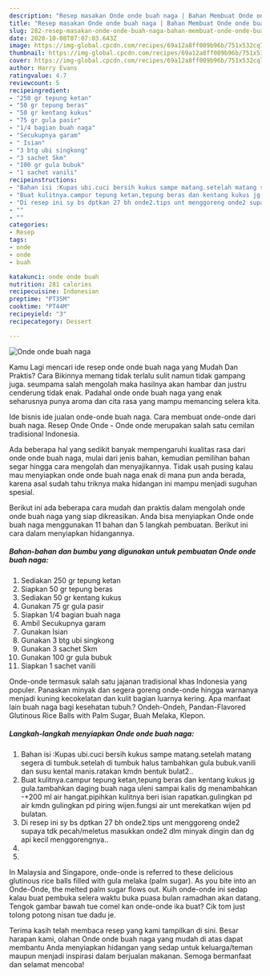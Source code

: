 ```yaml
---
description: "Resep masakan Onde onde buah naga | Bahan Membuat Onde onde buah naga Yang Menggugah Selera"
title: "Resep masakan Onde onde buah naga | Bahan Membuat Onde onde buah naga Yang Menggugah Selera"
slug: 282-resep-masakan-onde-onde-buah-naga-bahan-membuat-onde-onde-buah-naga-yang-menggugah-selera
date: 2020-10-08T07:07:03.643Z
image: https://img-global.cpcdn.com/recipes/69a12a8ff009b96b/751x532cq70/onde-onde-buah-naga-foto-resep-utama.jpg
thumbnail: https://img-global.cpcdn.com/recipes/69a12a8ff009b96b/751x532cq70/onde-onde-buah-naga-foto-resep-utama.jpg
cover: https://img-global.cpcdn.com/recipes/69a12a8ff009b96b/751x532cq70/onde-onde-buah-naga-foto-resep-utama.jpg
author: Harry Evans
ratingvalue: 4.7
reviewcount: 5
recipeingredient:
- "250 gr tepung ketan"
- "50 gr tepung beras"
- "50 gr kentang kukus"
- "75 gr gula pasir"
- "1/4 bagian buah naga"
- "Secukupnya garam"
- " Isian"
- "3 btg ubi singkong"
- "3 sachet Skm"
- "100 gr gula bubuk"
- "1 sachet vanili"
recipeinstructions:
- "Bahan isi :Kupas ubi.cuci bersih kukus sampe matang.setelah matang segera di tumbuk.setelah di tumbuk halus tambahkan gula bubuk.vanili dan susu kental manis.ratakan kmdn bentuk bulat2.."
- "Buat kulitnya.campur tepung ketan,tepung beras dan kentang kukus jg gula.tambahkan daging buah naga uleni sampai kalis dg menambahkan -+200 ml air hangat.pipihkan kulitnya beri isian rapatkan.gulingkan pd air kmdn gulingkan pd piring wijen.fungsi air unt merekatkan wijen pd bulatan."
- "Di resep ini sy bs dptkan 27 bh onde2.tips unt menggoreng onde2 supaya tdk pecah/meletus masukkan onde2 dlm minyak dingin dan dg api kecil menggorengnya.."
- ""
- ""
categories:
- Resep
tags:
- onde
- onde
- buah

katakunci: onde onde buah 
nutrition: 281 calories
recipecuisine: Indonesian
preptime: "PT35M"
cooktime: "PT44M"
recipeyield: "3"
recipecategory: Dessert

---
```



![Onde onde buah naga](https://img-global.cpcdn.com/recipes/69a12a8ff009b96b/751x532cq70/onde-onde-buah-naga-foto-resep-utama.jpg)

Kamu Lagi mencari ide resep onde onde buah naga yang Mudah Dan Praktis? Cara Bikinnya memang tidak terlalu sulit namun tidak gampang juga. seumpama salah mengolah maka hasilnya akan hambar dan justru cenderung tidak enak. Padahal onde onde buah naga yang enak seharusnya punya aroma dan cita rasa yang mampu memancing selera kita.

Ide bisnis ide jualan onde-onde buah naga. Cara membuat onde-onde dari buah naga. Resep Onde Onde - Onde onde merupakan salah satu cemilan tradisional Indonesia.

Ada beberapa hal yang sedikit banyak mempengaruhi kualitas rasa dari onde onde buah naga, mulai dari jenis bahan, kemudian pemilihan bahan segar hingga cara mengolah dan menyajikannya. Tidak usah pusing kalau mau menyiapkan onde onde buah naga enak di mana pun anda berada, karena asal sudah tahu triknya maka hidangan ini mampu menjadi suguhan spesial.


Berikut ini ada beberapa cara mudah dan praktis dalam mengolah onde onde buah naga yang siap dikreasikan. Anda bisa menyiapkan Onde onde buah naga menggunakan 11 bahan dan 5 langkah pembuatan. Berikut ini cara dalam menyiapkan hidangannya.

<!--inarticleads1-->

##### Bahan-bahan dan bumbu yang digunakan untuk pembuatan Onde onde buah naga:

1. Sediakan 250 gr tepung ketan
1. Siapkan 50 gr tepung beras
1. Sediakan 50 gr kentang kukus
1. Gunakan 75 gr gula pasir
1. Siapkan 1/4 bagian buah naga
1. Ambil Secukupnya garam
1. Gunakan  Isian
1. Gunakan 3 btg ubi singkong
1. Gunakan 3 sachet Skm
1. Gunakan 100 gr gula bubuk
1. Siapkan 1 sachet vanili


Onde-onde termasuk salah satu jajanan tradisional khas Indonesia yang populer. Panaskan minyak dan segera goreng onde-onde hingga warnanya menjadi kuning kecokelatan dan kulit bagian luarnya kering. Apa manfaat lain buah naga bagi kesehatan tubuh.? Ondeh-Ondeh, Pandan-Flavored Glutinous Rice Balls with Palm Sugar, Buah Melaka, Klepon. 

<!--inarticleads2-->

##### Langkah-langkah menyiapkan Onde onde buah naga:

1. Bahan isi :Kupas ubi.cuci bersih kukus sampe matang.setelah matang segera di tumbuk.setelah di tumbuk halus tambahkan gula bubuk.vanili dan susu kental manis.ratakan kmdn bentuk bulat2..
1. Buat kulitnya.campur tepung ketan,tepung beras dan kentang kukus jg gula.tambahkan daging buah naga uleni sampai kalis dg menambahkan -+200 ml air hangat.pipihkan kulitnya beri isian rapatkan.gulingkan pd air kmdn gulingkan pd piring wijen.fungsi air unt merekatkan wijen pd bulatan.
1. Di resep ini sy bs dptkan 27 bh onde2.tips unt menggoreng onde2 supaya tdk pecah/meletus masukkan onde2 dlm minyak dingin dan dg api kecil menggorengnya..
1. 
1. 


In Malaysia and Singapore, onde-onde is referred to these delicious glutinous rice balls filled with gula melaka (palm sugar). As you bite into an Onde-Onde, the melted palm sugar flows out. Kuih onde-onde ini sedap kalau buat pembuka selera waktu buka puasa bulan ramadhan akan datang. Tengok gambar bawah tue comel kan onde-onde ika buat? Cik tom just tolong potong nisan tue dadu je. 

Terima kasih telah membaca resep yang kami tampilkan di sini. Besar harapan kami, olahan Onde onde buah naga yang mudah di atas dapat membantu Anda menyiapkan hidangan yang sedap untuk keluarga/teman maupun menjadi inspirasi dalam berjualan makanan. Semoga bermanfaat dan selamat mencoba!
